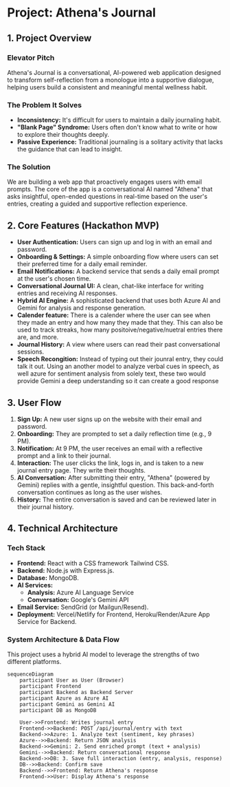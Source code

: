 # Project: Athena's Journal

## 1. Project Overview

### Elevator Pitch
Athena's Journal is a conversational, AI-powered web application designed to transform self-reflection from a monologue into a supportive dialogue, helping users build a consistent and meaningful mental wellness habit.

### The Problem It Solves
- **Inconsistency:** It's difficult for users to maintain a daily journaling habit.
- **"Blank Page" Syndrome:** Users often don't know what to write or how to explore their thoughts deeply.
- **Passive Experience:** Traditional journaling is a solitary activity that lacks the guidance that can lead to insight.

### The Solution
We are building a web app that proactively engages users with email prompts. The core of the app is a conversational AI named "Athena" that asks insightful, open-ended questions in real-time based on the user's entries, creating a guided and supportive reflection experience.

## 2. Core Features (Hackathon MVP)

- **User Authentication:** Users can sign up and log in with an email and password.
- **Onboarding & Settings:** A simple onboarding flow where users can set their preferred time for a daily email reminder.
- **Email Notifications:** A backend service that sends a daily email prompt at the user's chosen time.
- **Conversational Journal UI:** A clean, chat-like interface for writing entries and receiving AI responses.
- **Hybrid AI Engine:** A sophisticated backend that uses both Azure AI and Gemini for analysis and response generation.
- **Calender feature:** There is a calender where the user can see when they made an entry and how many they made that they. This can also be used to track streaks, how many positoive/negative/nuetral entries there are, and more. 
- **Journal History:** A view where users can read their past conversational sessions.
- **Speech Recongition:** Instead of typing out their jounral entry, they could talk it out. Using an another model to analyze verbal cues in speech, as well azure for sentiment analysis from solely text, these two would provide Gemini a deep understanding so it can create a good response
## 3. User Flow

1.  **Sign Up:** A new user signs up on the website with their email and password.
2.  **Onboarding:** They are prompted to set a daily reflection time (e.g., 9 PM).
3.  **Notification:** At 9 PM, the user receives an email with a reflective prompt and a link to their journal.
4.  **Interaction:** The user clicks the link, logs in, and is taken to a new journal entry page. They write their thoughts.
5.  **AI Conversation:** After submitting their entry, "Athena" (powered by Gemini) replies with a gentle, insightful question. This back-and-forth conversation continues as long as the user wishes.
6.  **History:** The entire conversation is saved and can be reviewed later in their journal history.

## 4. Technical Architecture

### Tech Stack
- **Frontend:** React with a CSS framework Tailwind CSS.
- **Backend:** Node.js with Express.js.
- **Database:** MongoDB.
- **AI Services:**
    - **Analysis:** Azure AI Language Service
    - **Conversation:** Google's Gemini API
- **Email Service:** SendGrid (or Mailgun/Resend).
- **Deployment:** Vercel/Netlify for Frontend, Heroku/Render/Azure App Service for Backend.

### System Architecture & Data Flow

This project uses a hybrid AI model to leverage the strengths of two different platforms.

```mermaid
sequenceDiagram
    participant User as User (Browser)
    participant Frontend
    participant Backend as Backend Server
    participant Azure as Azure AI
    participant Gemini as Gemini AI
    participant DB as MongoDB

    User->>Frontend: Writes journal entry
    Frontend->>Backend: POST /api/journal/entry with text
    Backend->>Azure: 1. Analyze text (sentiment, key phrases)
    Azure-->>Backend: Return JSON analysis
    Backend->>Gemini: 2. Send enriched prompt (text + analysis)
    Gemini-->>Backend: Return conversational response
    Backend->>DB: 3. Save full interaction (entry, analysis, response)
    DB-->>Backend: Confirm save
    Backend-->>Frontend: Return Athena's response
    Frontend->>User: Display Athena's response